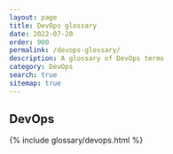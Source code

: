 ```yaml
---
layout: page
title: DevOps glossary
date: 2022-07-20
order: 900
permalink: /devops-glossary/
description: A glossary of DevOps terms
category: DevOps
search: true
sitemap: true
---
```



## DevOps

{% include glossary/devops.html %}